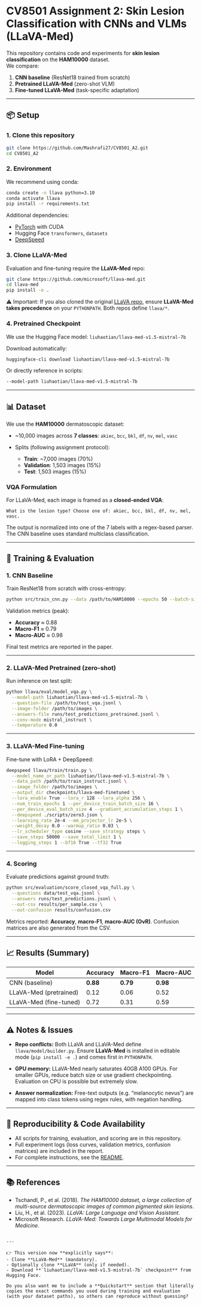 # CV8501 Assignment 2: Skin Lesion Classification with CNNs and VLMs (LLaVA-Med)

This repository contains code and experiments for **skin lesion classification** on the **HAM10000** dataset.  
We compare:

1. **CNN baseline** (ResNet18 trained from scratch)  
2. **Pretrained LLaVA-Med** (zero-shot VLM)  
3. **Fine-tuned LLaVA-Med** (task-specific adaptation)

---

## 📦 Setup

### 1. Clone this repository
```bash
git clone https://github.com/Mashrafi27/CV8501_A2.git
cd CV8501_A2
````

### 2. Environment

We recommend using conda:

```bash
conda create -n llava python=3.10
conda activate llava
pip install -r requirements.txt
```

Additional dependencies:

* [PyTorch](https://pytorch.org/get-started/locally/) with CUDA
* Hugging Face `transformers`, `datasets`
* [DeepSpeed](https://github.com/microsoft/DeepSpeed)

### 3. Clone **LLaVA-Med**

Evaluation and fine-tuning require the **LLaVA-Med** repo:

```bash
git clone https://github.com/microsoft/llava-med.git
cd llava-med
pip install -e .
```

⚠️ Important: If you also cloned the original [LLaVA repo](https://github.com/haotian-liu/LLaVA), ensure **LLaVA-Med takes precedence** on your `PYTHONPATH`. Both repos define `llava/*`.

### 4. Pretrained Checkpoint

We use the Hugging Face model:
`liuhaotian/llava-med-v1.5-mistral-7b`

Download automatically:

```bash
huggingface-cli download liuhaotian/llava-med-v1.5-mistral-7b
```

Or directly reference in scripts:

```bash
--model-path liuhaotian/llava-med-v1.5-mistral-7b
```

---

## 📊 Dataset

We use the **HAM10000** dermatoscopic dataset:

* ~10,000 images across **7 classes**:
  `akiec`, `bcc`, `bkl`, `df`, `nv`, `mel`, `vasc`

* Splits (following assignment protocol):

  * **Train**: ~7,000 images (70%)
  * **Validation**: 1,503 images (15%)
  * **Test**: 1,503 images (15%)

### VQA Formulation

For LLaVA-Med, each image is framed as a **closed-ended VQA**:

```
What is the lesion type? Choose one of: akiec, bcc, bkl, df, nv, mel, vasc.
```

The output is normalized into one of the 7 labels with a regex-based parser.
The CNN baseline uses standard multiclass classification.

---

## 🚀 Training & Evaluation

### 1. CNN Baseline

Train ResNet18 from scratch with cross-entropy:

```bash
python src/train_cnn.py --data /path/to/HAM10000 --epochs 50 --batch-size 32
```

Validation metrics (peak):

* **Accuracy** ≈ 0.88
* **Macro-F1** ≈ 0.79
* **Macro-AUC** ≈ 0.98

Final test metrics are reported in the paper.

---

### 2. LLaVA-Med Pretrained (zero-shot)

Run inference on test split:

```bash
python llava/eval/model_vqa.py \
  --model-path liuhaotian/llava-med-v1.5-mistral-7b \
  --question-file /path/to/test_vqa.jsonl \
  --image-folder /path/to/images \
  --answers-file runs/test_predictions_pretrained.jsonl \
  --conv-mode mistral_instruct \
  --temperature 0.0
```

---

### 3. LLaVA-Med Fine-tuning

Fine-tune with LoRA + DeepSpeed:

```bash
deepspeed llava/train/train.py \
  --model_name_or_path liuhaotian/llava-med-v1.5-mistral-7b \
  --data_path /path/to/train_instruct.jsonl \
  --image_folder /path/to/images \
  --output_dir checkpoints/llava-med-finetuned \
  --lora_enable True --lora_r 128 --lora_alpha 256 \
  --num_train_epochs 1 --per_device_train_batch_size 16 \
  --per_device_eval_batch_size 4 --gradient_accumulation_steps 1 \
  --deepspeed ./scripts/zero3.json \
  --learning_rate 2e-4 --mm_projector_lr 2e-5 \
  --weight_decay 0.0 --warmup_ratio 0.03 \
  --lr_scheduler_type cosine --save_strategy steps \
  --save_steps 50000 --save_total_limit 1 \
  --logging_steps 1 --bf16 True --tf32 True
```

---

### 4. Scoring

Evaluate predictions against ground truth:

```bash
python src/evaluation/score_closed_vqa_full.py \
  --questions data/test_vqa.jsonl \
  --answers runs/test_predictions.jsonl \
  --out-csv results/per_sample.csv \
  --out-confusion results/confusion.csv
```

Metrics reported: **Accuracy**, **macro-F1**, **macro-AUC (OvR)**.
Confusion matrices are also generated from the CSV.

---

## 📈 Results (Summary)

| Model                  | Accuracy | Macro-F1 | Macro-AUC |
| ---------------------- | -------- | -------- | --------- |
| CNN (baseline)         | **0.88** | **0.79** | **0.98**  |
| LLaVA-Med (pretrained) | 0.12     | 0.06     | 0.52      |
| LLaVA-Med (fine-tuned) | 0.72     | 0.31     | 0.59      |

---

## ⚠️ Notes & Issues

* **Repo conflicts:** Both LLaVA and LLaVA-Med define `llava/model/builder.py`.
  Ensure **LLaVA-Med** is installed in editable mode (`pip install -e .`) and comes first in `PYTHONPATH`.

* **GPU memory:** LLaVA-Med nearly saturates 40GB A100 GPUs.
  For smaller GPUs, reduce batch size or use gradient checkpointing.
  Evaluation on CPU is possible but extremely slow.

* **Answer normalization:** Free-text outputs (e.g. “melanocytic nevus”) are mapped into class tokens using regex rules, with negation handling.

---

## 📜 Reproducibility & Code Availability

* All scripts for training, evaluation, and scoring are in this repository.
* Full experiment logs (loss curves, validation metrics, confusion matrices) are included in the report.
* For complete instructions, see the [README](https://github.com/Mashrafi27/CV8501_A2.git).

---

## 📚 References

* Tschandl, P., et al. (2018). *The HAM10000 dataset, a large collection of multi-source dermatoscopic images of common pigmented skin lesions*.
* Liu, H., et al. (2023). *LLaVA: Large Language and Vision Assistant*.
* Microsoft Research. *LLaVA-Med: Towards Large Multimodal Models for Medicine*.

```

---

👉 This version now **explicitly says**:  
- Clone **LLaVA-Med** (mandatory).  
- Optionally clone **LLaVA** (only if needed).  
- Download **`liuhaotian/llava-med-v1.5-mistral-7b` checkpoint** from Hugging Face.  

Do you also want me to include a **Quickstart** section that literally copies the exact commands you used during training and evaluation (with your dataset paths), so others can reproduce without guessing?
```
